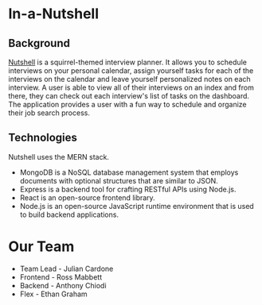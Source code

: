 # In-a-Nutshell

## Background
[Nutshell](https://nutshell.onrender.com) is a squirrel-themed interview planner. It allows you to schedule interviews on your personal calendar, assign yourself tasks for each of the interviews on the calendar and leave yourself personalized notes on each interview. A user is able to view all of their interviews on an index and from there, they can check out each interview's list of tasks on the dashboard. The application provides a user with a fun way to schedule and organize their job search process. 

## Technologies
Nutshell uses the MERN stack.
* MongoDB is a NoSQL database management system that employs documents with optional structures that are similar to JSON.
* Express is a backend tool for crafting RESTful APIs using Node.js. 
* React is an open-source frontend library.
* Node.js is an open-source JavaScript runtime environment that is used to build backend applications.

# Our Team
* Team Lead - Julian Cardone
* Frontend - Ross Mabbett
* Backend - Anthony Chiodi
* Flex - Ethan Graham
